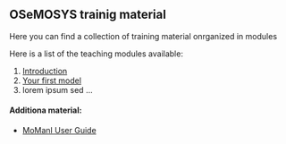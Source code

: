 ## OSeMOSYS trainig material

Here you can find a collection of training material onrganized in modules

Here is a list of the teaching modules available:
1. [Introduction]({{site.url}}/01_introduction)
1. [Your first model]({{site.url}}/02_your_first_model)
1. lorem ipsum sed ...

#### Additiona material:
- [MoManI User Guide]({{site.url}}//xx_momaniguide)